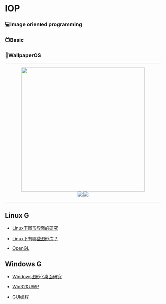 # IOP
### 💻Image oriented programming

### 📺Basic 

### 📱WallpaperOS

------------

<div align="center">
    <img src="https://i.imgur.com/xG0AlXW.jpg" width="400px">
    <br>
    <a href="https://github.com/dncProject/IOP/edit/master/README.md"> <img src="https://img.shields.io/badge/>-group-4ab8a1.svg"></a> <a href="https://legacy.gitbook.com/book/cyc2018/interview-notebook/details"> <img src="https://img.shields.io/badge/_-gitbook-4ab8a1.svg"></a> 
</div>

-------------

## Linux G

- [Linux下图形界面的研究]()

- [Linux下有哪些图形库？]()

- [OpenGL]()

## Windows G

- [Windows图形化桌面研究]()

- [Win32&UWP]()

- [GUI编程]()
